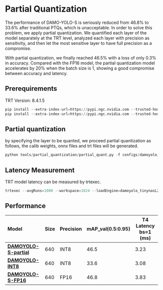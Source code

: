 # Partial Quantization

The performance of DAMO-YOLO-S is seriously reduced from 46.8% to 33.6% after traditional PTQs, which is unacceptable. In order to solve this problem, we apply partial quantization. We quantified each layer of the model separately at the TRT level, analyzed each layer with precision as sensitivity, and then let the most sensitive layer to have full precision as a compromise.

With partial quantization, we finally reached 46.5% with a loss of only 0.3% in accuracy.  Compared with the FP16 model, the partial quantization model accelerates by 20% when the batch size is 1, showing a good compromise between accuracy and latency.

## Prerequirements

TRT Version: 8.4.1.5

```python
pip install --extra-index-url=https://pypi.ngc.nvidia.com --trusted-host pypi.ngc.nvidia.com nvidia-pyindex
pip install --extra-index-url=https://pypi.ngc.nvidia.com --trusted-host pypi.ngc.nvidia.com pytorch_quantization
```

## Partial quantization

by specifying the layer to be quanted, we proceed partial quantization as follows, the calib weights, onnx files and trt files will be generated.

```python
python tools/partial_quantization/partial_quant.py -f configs/damoyolo_tinynasL25_S.py -c damoyolo_tinynasL25_S_468.pth --batch_size 1 --img_size 640 --trt --trt_eval
```

## Latency Measurement

TRT model latency can be measured by trtexec.

```python
trtexec --avgRuns=1000 --workspace=1024 --loadEngine=damoyolo_tinynasL25_S_partial_quant_bs1.trt
```

## Performance

| Model           | Size        | Precision        |mAP_val(0.5:0.95) | T4 Latency bs=1 (ms) |
| :-------------- | ----------- | ----------- |:----------------------- | ---------------------------------------- |
| [**DAMOYOLO-S-partial**](http://idstcv.oss-cn-zhangjiakou.aliyuncs.com/DAMO-YOLO/quant_model/damoyolo_tinynasL25_S_partial_quant_bs1.trt)| 640 | INT8  | 46.5 | 3.23 |
| [**DAMOYOLO-INT8**](http://idstcv.oss-cn-zhangjiakou.aliyuncs.com/DAMO-YOLO/quant_model/damoyolo_tinynasL25_S_int8_bs1.trt) | 640 | INT8  | 33.6 | 3.08 |
| [**DAMOYOLO-S-FP16**](http://idstcv.oss-cn-zhangjiakou.aliyuncs.com/DAMO-YOLO/quant_model/damoyolo_tinynasL25_S_fp16_bs1.trt) | 640  | FP16 | 46.8  | 3.83 |

